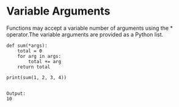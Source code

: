 # Variable Arguments

Functions may accept a variable number of arguments using the \* operator.The variable arguments are provided as a Python list.

```
def sum(*args):
    total = 0
    for arg in args:
        total += arg
    return total
    
print(sum(1, 2, 3, 4))


Output: 
10
```



